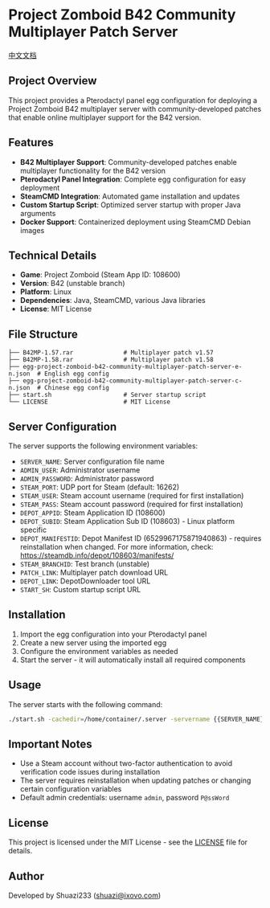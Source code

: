 # Project Zomboid B42 Community Multiplayer Patch Server

[中文文档](README_CN.md)

## Project Overview

This project provides a Pterodactyl panel egg configuration for deploying a Project Zomboid B42 multiplayer server with community-developed patches that enable online multiplayer support for the B42 version.

## Features

- **B42 Multiplayer Support**: Community-developed patches enable multiplayer functionality for the B42 version
- **Pterodactyl Panel Integration**: Complete egg configuration for easy deployment
- **SteamCMD Integration**: Automated game installation and updates
- **Custom Startup Script**: Optimized server startup with proper Java arguments
- **Docker Support**: Containerized deployment using SteamCMD Debian images

## Technical Details

- **Game**: Project Zomboid (Steam App ID: 108600)
- **Version**: B42 (unstable branch)
- **Platform**: Linux
- **Dependencies**: Java, SteamCMD, various Java libraries
- **License**: MIT License

## File Structure

```
├── B42MP-1.57.rar              # Multiplayer patch v1.57
├── B42MP-1.58.rar              # Multiplayer patch v1.58
├── egg-project-zomboid-b42-community-multiplayer-patch-server-e-n.json  # English egg config
├── egg-project-zomboid-b42-community-multiplayer-patch-server-c-n.json  # Chinese egg config
├── start.sh                    # Server startup script
└── LICENSE                     # MIT License
```

## Server Configuration

The server supports the following environment variables:

- `SERVER_NAME`: Server configuration file name
- `ADMIN_USER`: Administrator username
- `ADMIN_PASSWORD`: Administrator password
- `STEAM_PORT`: UDP port for Steam (default: 16262)
- `STEAM_USER`: Steam account username (required for first installation)
- `STEAM_PASS`: Steam account password (required for first installation)
- `DEPOT_APPID`: Steam Application ID (108600)
- `DEPOT_SUBID`: Steam Application Sub ID (108603) - Linux platform specific
- `DEPOT_MANIFESTID`: Depot Manifest ID (6529967175871940863) - requires reinstallation when changed. For more information, check: https://steamdb.info/depot/108603/manifests/
- `STEAM_BRANCHID`: Test branch (unstable)
- `PATCH_LINK`: Multiplayer patch download URL
- `DEPOT_LINK`: DepotDownloader tool URL
- `START_SH`: Custom startup script URL

## Installation

1. Import the egg configuration into your Pterodactyl panel
2. Create a new server using the imported egg
3. Configure the environment variables as needed
4. Start the server - it will automatically install all required components

## Usage

The server starts with the following command:
```bash
./start.sh -cachedir=/home/container/.server -servername {{SERVER_NAME}} -port {{SERVER_PORT}} -udpport {{STEAM_PORT}} -adminusername {{ADMIN_USER}} -adminpassword {{ADMIN_PASSWORD}}
```

## Important Notes

- Use a Steam account without two-factor authentication to avoid verification code issues during installation
- The server requires reinstallation when updating patches or changing certain configuration variables
- Default admin credentials: username `admin`, password `P@ssWord`

## License

This project is licensed under the MIT License - see the [LICENSE](LICENSE) file for details.

## Author

Developed by Shuazi233 (shuazi@ixovo.com)